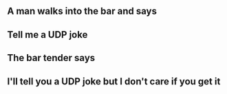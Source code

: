 ## A man walks into the bar and says
## Tell me a UDP joke
## The bar tender says
## I'll tell you a UDP joke but I don't care if you get it
